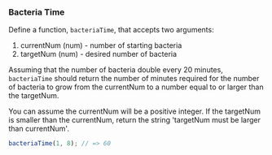 ### Bacteria Time

Define a function, `bacteriaTime`, that accepts two arguments:
  1. currentNum (num) - number of starting bacteria
  2. targetNum (num) - desired number of bacteria

Assuming that the number of bacteria double every 20 minutes, `bacteriaTime` should
return the number of minutes required for the number of bacteria to grow from
the currentNum to a number equal to or larger than the targetNum.

You can assume the currentNum will be a positive integer. If the targetNum is
smaller than the currentNum, return the string 'targetNum must be larger than currentNum'.

```javascript
bacteriaTime(1, 8); // => 60
```
